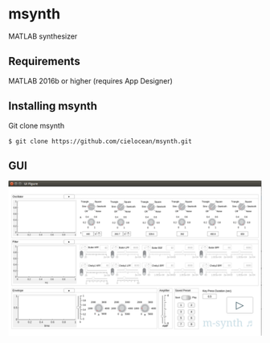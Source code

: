 # msynth
MATLAB synthesizer

## Requirements
MATLAB 2016b or higher (requires App Designer)

## Installing msynth
Git clone msynth
<pre><code>$ git clone https://github.com/cielocean/msynth.git</code></pre>

## GUI
![GUI](https://raw.githubusercontent.com/cielocean/msynth/master/m-synthGUI.png "GUI")

